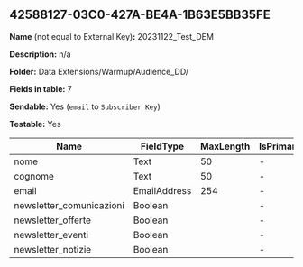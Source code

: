 ## 42588127-03C0-427A-BE4A-1B63E5BB35FE

**Name** (not equal to External Key)**:** 20231122_Test_DEM

**Description:** n/a

**Folder:** Data Extensions/Warmup/Audience_DD/

**Fields in table:** 7

**Sendable:** Yes (`email` to `Subscriber Key`)

**Testable:** Yes

| Name | FieldType | MaxLength | IsPrimaryKey | IsNullable | DefaultValue |
| --- | --- | --- | --- | --- | --- |
| nome | Text | 50 | - | - |  |
| cognome | Text | 50 | - | - |  |
| email | EmailAddress | 254 | - | - |  |
| newsletter_comunicazioni | Boolean |  | - | + | true |
| newsletter_offerte | Boolean |  | - | + | true |
| newsletter_eventi | Boolean |  | - | + | true |
| newsletter_notizie | Boolean |  | - | + | true |

